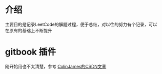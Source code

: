 # 介绍

主要目的是记录LeetCode的解题过程，便于总结，对以往的努力有个记录，可以在原有的基础上不断提升

# gitbook 插件

刚开始用也不太清楚，参考 [ColinJames的CSDN文章](https://blog.csdn.net/fghsfeyhdf/article/details/88403548)

